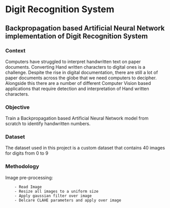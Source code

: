 # Digit Recognition System 

## Backpropagation based Artificial Neural Network implementation of Digit Recognition System

### Context 
Computers have struggled to interpret handwritten text on paper documents. Converting Hand written characters to digital ones is a challenge. Despite the rise in digital documentation, there are still a lot of paper documents across the globe that we need computers to decipher. Alongside this there are a number of different Computer Vision based applications that require detection and interpretation of Hand written characters. 

### Objective 
Train a Backpropagation based Artificial Neural Network model from scratch to identify handwritten numbers. 

### Dataset
The dataset used in this project is a custom dataset that contains 40 images for digits from 0 to 9 

### Methodology

Image pre-processing: 
      
        - Read Image 
        - Resize all images to a uniform size 
        - Apply gaussian filter over image
        - Delcare CLAHE parameters and apply over image

